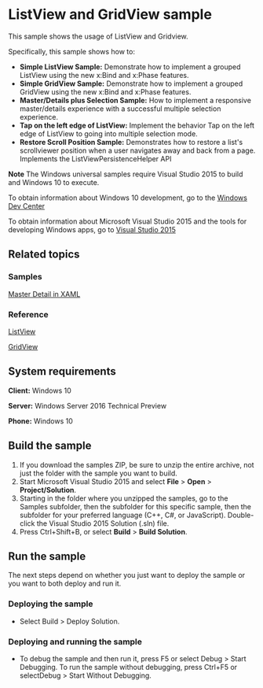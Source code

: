 <!---
  category: ControlsLayoutAndText
  samplefwlink: http://go.microsoft.com/fwlink/p/?LinkId=619900
--->

# ListView and GridView sample

This sample shows the usage of ListView and Gridview. 

Specifically, this sample shows how to:

- **Simple ListView Sample:** Demonstrate how to implement a grouped ListView using the new x:Bind and x:Phase features.  
- **Simple GridView Sample:** Demonstrate how to implement a grouped GridView using the new x:Bind and x:Phase features.
- **Master/Details plus Selection Sample:** How to implement a responsive master/details experience with a successful multiple selection experience.
- **Tap on the left edge of ListView:** Implement the behavior Tap on the left edge of ListView to going into multiple selection mode. 
- **Restore Scroll Position Sample:** Demonstrates how to restore a list's scrollviewer position when a user navigates away and back from a page. Implements the ListViewPersistenceHelper API

**Note** The Windows universal samples require Visual Studio 2015 to build and Windows 10 to execute.
 
To obtain information about Windows 10 development, go to the [Windows Dev Center](https://dev.windows.com)

To obtain information about Microsoft Visual Studio 2015 and the tools for developing Windows apps, go to [Visual Studio 2015](http://go.microsoft.com/fwlink/?LinkID=532422)

## Related topics

### Samples

[Master Detail in XAML](/Samples/XamlMasterDetail)

### Reference

<!-- Add links to related API -->

[ListView](https://msdn.microsoft.com/en-us/library/windows/apps/windows.ui.xaml.controls.listview.aspx)

[GridView](https://msdn.microsoft.com/en-us/library/windows/apps/windows.ui.xaml.controls.gridview.aspx)

## System requirements

**Client:** Windows 10

**Server:** Windows Server 2016 Technical Preview

**Phone:**  Windows 10

## Build the sample

1. If you download the samples ZIP, be sure to unzip the entire archive, not just the folder with the sample you want to build. 
2. Start Microsoft Visual Studio 2015 and select **File** \> **Open** \> **Project/Solution**.
3. Starting in the folder where you unzipped the samples, go to the Samples subfolder, then the subfolder for this specific sample, then the subfolder for your preferred language (C++, C#, or JavaScript). Double-click the Visual Studio 2015 Solution (.sln) file.
4. Press Ctrl+Shift+B, or select **Build** \> **Build Solution**.

## Run the sample

The next steps depend on whether you just want to deploy the sample or you want to both deploy and run it.

### Deploying the sample

- Select Build > Deploy Solution. 

### Deploying and running the sample

- To debug the sample and then run it, press F5 or select Debug >  Start Debugging. To run the sample without debugging, press Ctrl+F5 or selectDebug > Start Without Debugging. 

